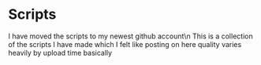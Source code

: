 # Scripts
I have moved the scripts to my newest github account\n
This is a collection of the scripts I have made which I felt like posting on here quality varies heavily by upload time basically
